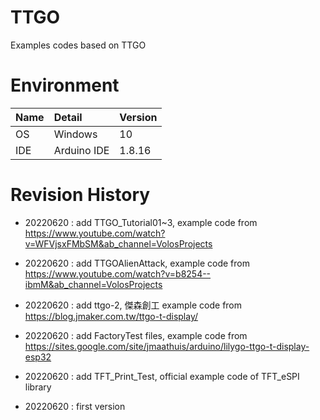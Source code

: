# TTGO
Examples codes based on TTGO

# Environment
| Name               | Detail        | Version |
| :----------------- | :------------ | :------ |
| OS                 | Windows       | 10      |
| IDE                | Arduino IDE   | 1.8.16  |

# Revision History
- 20220620 : add TTGO_Tutorial01~3, example code from https://www.youtube.com/watch?v=WFVjsxFMbSM&ab_channel=VolosProjects

- 20220620 : add TTGOAlienAttack, example code from https://www.youtube.com/watch?v=b8254--ibmM&ab_channel=VolosProjects

- 20220620 : add ttgo-2, 傑森創工 example code from https://blog.jmaker.com.tw/ttgo-t-display/

- 20220620 : add FactoryTest files, example code from https://sites.google.com/site/jmaathuis/arduino/lilygo-ttgo-t-display-esp32

- 20220620 : add TFT_Print_Test, official example code of TFT_eSPI library 

- 20220620 : first version



